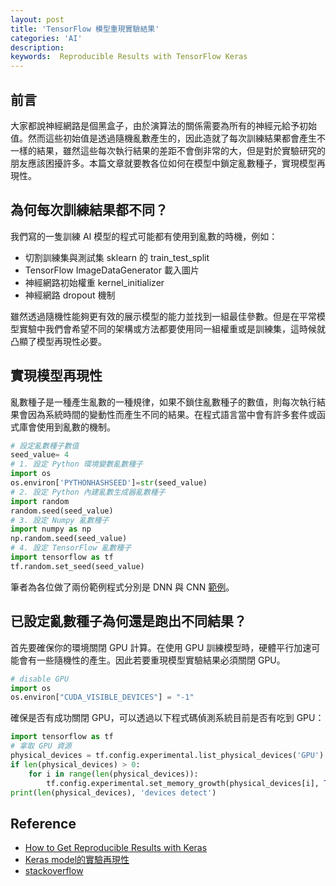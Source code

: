 ```yaml
---
layout: post
title: 'TensorFlow 模型重現實驗結果'
categories: 'AI'
description:
keywords:  Reproducible Results with TensorFlow Keras
---
```


## 前言
大家都說神經網路是個黑盒子，由於演算法的關係需要為所有的神經元給予初始值。然而這些初始值是透過隨機亂數產生的，因此造就了每次訓練結果都會產生不一樣的結果，雖然這些每次執行結果的差距不會倒非常的大，但是對於實驗研究的朋友應該困擾許多。本篇文章就要教各位如何在模型中鎖定亂數種子，實現模型再現性。

## 為何每次訓練結果都不同？
我們寫的一隻訓練 AI 模型的程式可能都有使用到亂數的時機，例如：

- 切割訓練集與測試集 sklearn 的 train_test_split
- TensorFlow ImageDataGenerator 載入圖片
- 神經網路初始權重 kernel_initializer
- 神經網路 dropout 機制

雖然透過隨機性能夠更有效的展示模型的能力並找到一組最佳參數。但是在平常模型實驗中我們會希望不同的架構或方法都要使用同一組權重或是訓練集，這時候就凸顯了模型再現性必要。

## 實現模型再現性
亂數種子是一種產生亂數的一種規律，如果不鎖住亂數種子的數值，則每次執行結果會因為系統時間的變動性而產生不同的結果。在程式語言當中會有許多套件或函式庫會使用到亂數的機制。

```py
# 設定亂數種子數值
seed_value= 4
# 1. 設定 Python 環境變數亂數種子
import os
os.environ['PYTHONHASHSEED']=str(seed_value)
# 2. 設定 Python 內建亂數生成器亂數種子
import random
random.seed(seed_value)
# 3. 設定 Numpy 亂數種子
import numpy as np
np.random.seed(seed_value)
# 4. 設定 TensorFlow 亂數種子
import tensorflow as tf
tf.random.set_seed(seed_value)
```

筆者為各位做了兩份範例程式分別是 DNN 與 CNN [範例](https://github.com/1010code/tensorflow-reproducibility)。

## 已設定亂數種子為何還是跑出不同結果？
首先要確保你的環境關閉 GPU 計算。在使用 GPU 訓練模型時，硬體平行加速可能會有一些隨機性的產生。因此若要重現模型實驗結果必須關閉 GPU。

```py
# disable GPU
import os
os.environ["CUDA_VISIBLE_DEVICES"] = "-1"
```

確保是否有成功關閉 GPU，可以透過以下程式碼偵測系統目前是否有吃到 GPU：

```py
import tensorflow as tf
# 拿取 GPU 資源
physical_devices = tf.config.experimental.list_physical_devices('GPU')
if len(physical_devices) > 0:
    for i in range(len(physical_devices)):
        tf.config.experimental.set_memory_growth(physical_devices[i], True)
print(len(physical_devices), 'devices detect')
```


## Reference 
- [How to Get Reproducible Results with Keras](https://machinelearningmastery.com/reproducible-results-neural-networks-keras/)
- [Keras model的實驗再現性](https://bc165870081.medium.com/keras-model%E7%9A%84%E5%AF%A6%E9%A9%97%E5%9C%A8%E7%8F%BE%E6%80%A7-f0c926af4634)
- [stackoverflow](https://stackoverflow.com/questions/50659482/why-cant-i-get-reproducible-results-in-keras-even-though-i-set-the-random-seeds)
